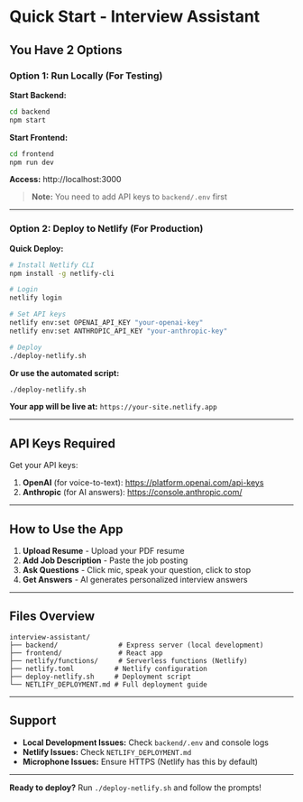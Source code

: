 # Quick Start - Interview Assistant

## You Have 2 Options

### Option 1: Run Locally (For Testing)

**Start Backend:**
```bash
cd backend
npm start
```

**Start Frontend:**
```bash
cd frontend
npm run dev
```

**Access:** http://localhost:3000

> **Note:** You need to add API keys to `backend/.env` first

---

### Option 2: Deploy to Netlify (For Production)

**Quick Deploy:**
```bash
# Install Netlify CLI
npm install -g netlify-cli

# Login
netlify login

# Set API keys
netlify env:set OPENAI_API_KEY "your-openai-key"
netlify env:set ANTHROPIC_API_KEY "your-anthropic-key"

# Deploy
./deploy-netlify.sh
```

**Or use the automated script:**
```bash
./deploy-netlify.sh
```

**Your app will be live at:** `https://your-site.netlify.app`

---

## API Keys Required

Get your API keys:

1. **OpenAI** (for voice-to-text): https://platform.openai.com/api-keys
2. **Anthropic** (for AI answers): https://console.anthropic.com/

---

## How to Use the App

1. **Upload Resume** - Upload your PDF resume
2. **Add Job Description** - Paste the job posting
3. **Ask Questions** - Click mic, speak your question, click to stop
4. **Get Answers** - AI generates personalized interview answers

---

## Files Overview

```
interview-assistant/
├── backend/               # Express server (local development)
├── frontend/              # React app
├── netlify/functions/     # Serverless functions (Netlify)
├── netlify.toml          # Netlify configuration
├── deploy-netlify.sh     # Deployment script
└── NETLIFY_DEPLOYMENT.md # Full deployment guide
```

---

## Support

- **Local Development Issues:** Check `backend/.env` and console logs
- **Netlify Issues:** Check `NETLIFY_DEPLOYMENT.md`
- **Microphone Issues:** Ensure HTTPS (Netlify has this by default)

---

**Ready to deploy?** Run `./deploy-netlify.sh` and follow the prompts!
